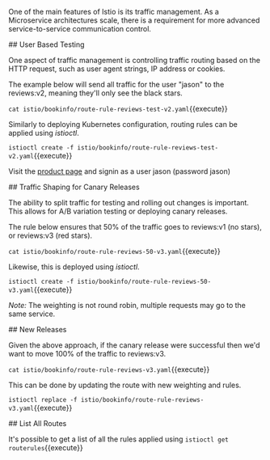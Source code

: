 One of the main features of Istio is its traffic management. As a Microservice architectures scale, there is a requirement for more advanced service-to-service communication control.

## User Based Testing

One aspect of traffic management is controlling traffic routing based on the HTTP request, such as user agent strings, IP address or cookies.

The example below will send all traffic for the user "jason" to the reviews:v2, meaning they'll only see the black stars.

`cat istio/bookinfo/route-rule-reviews-test-v2.yaml`{{execute}}

Similarly to deploying Kubernetes configuration, routing rules can be applied using _istioctl_.

`istioctl create -f istio/bookinfo/route-rule-reviews-test-v2.yaml`{{execute}}

Visit the [product page](https://[[HOST_SUBDOMAIN]]-80-[[KATACODA_HOST]].environments.katacoda.com/productpage) and signin as a user jason (password jason)

## Traffic Shaping for Canary Releases

The ability to split traffic for testing and rolling out changes is important. This allows for A/B variation testing or deploying canary releases.

The rule below ensures that 50% of the traffic goes to reviews:v1 (no stars), or reviews:v3 (red stars).

`cat istio/bookinfo/route-rule-reviews-50-v3.yaml`{{execute}}

Likewise, this is deployed using _istioctl_.

`istioctl create -f istio/bookinfo/route-rule-reviews-50-v3.yaml`{{execute}}

_Note:_ The weighting is not round robin, multiple requests may go to the same service.

## New Releases

Given the above approach, if the canary release were successful then we'd want to move 100% of the traffic to reviews:v3.

`cat istio/bookinfo/route-rule-reviews-v3.yaml`{{execute}}

This can be done by updating the route with new weighting and rules.

`istioctl replace -f istio/bookinfo/route-rule-reviews-v3.yaml`{{execute}}

## List All Routes

It's possible to get a list of all the rules applied using `istioctl get routerules`{{execute}}
